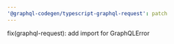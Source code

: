 ```yaml
---
'@graphql-codegen/typescript-graphql-request': patch
---
```


fix(graphql-request): add import for GraphQLError
